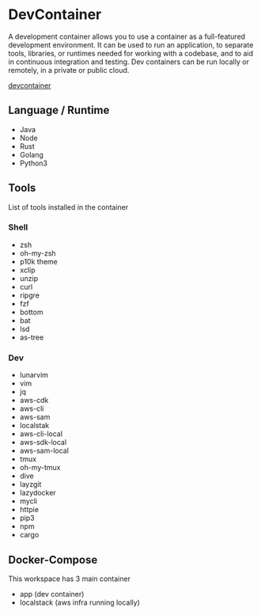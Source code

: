 # DevContainer

A development container allows you to use a container as a full-featured development environment. It can be used to run an application, to separate tools, libraries, or runtimes needed for working with a codebase, and to aid in continuous integration and testing. Dev containers can be run locally or remotely, in a private or public cloud.

[devcontainer](https://containers.dev/)

## Language / Runtime

- Java
- Node
- Rust
- Golang
- Python3

## Tools

List of tools installed in the container

### Shell

- zsh
- oh-my-zsh
- p10k theme
- xclip
- unzip
- curl
- ripgre
- fzf
- bottom
- bat
- lsd
- as-tree

### Dev

- lunarvim
- vim
- jq
- aws-cdk
- aws-cli
- aws-sam
- localstak
- aws-cli-local
- aws-sdk-local
- aws-sam-local
- tmux
- oh-my-tmux
- dive
- layzgit
- lazydocker
- mycli
- httpie
- pip3
- npm
- cargo

## Docker-Compose

This workspace has 3 main container

- app (dev container)
- localstack (aws infra running locally)
